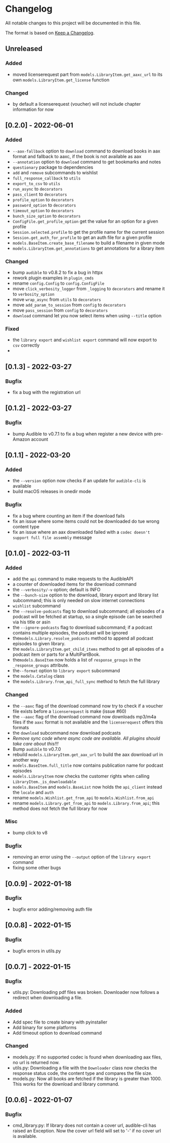 # Changelog

All notable changes to this project will be documented in this file.

The format is based on [Keep a Changelog](https://keepachangelog.com/en/1.0.0/).

## Unreleased

### Added

- moved licenserequest part from `models.LibraryItem.get_aaxc_url` to its own `models.LibraryItem.get_license` function

### Changed

- by default a licenserequest (voucher) will not include chapter information for now

## [0.2.0] - 2022-06-01

### Added

- `--aax-fallback` option to `download` command to download books in aax format and fallback to aaxc, if the book is not available as aax
- `--annotation` option to `download` command to get bookmarks and notes
- `questionary` package to dependencies
- `add` and `remove` subcommands to wishlist
- `full_response_callback` to `utils`
- `export_to_csv` to `utils`
- `run_async` to `decorators`
- `pass_client` to `decorators`
- `profile_option` to `decorators`
- `password_option` to `decorators`
- `timeout_option` to `decorators`
- `bunch_size_option` to `decorators`
- `ConfigFile.get_profile_option` get the value for an option for a given profile
- `Session.selected.profile` to get the profile name for the current session
- `Session.get_auth_for_profile` to get an auth file for a given profile
- `models.BaseItem.create_base_filename` to build a filename in given mode
- `models.LibraryItem.get_annotations` to get annotations for a library item

### Changed

- bump `audible` to v0.8.2 to fix a bug in httpx
- rework plugin examples in `plugin_cmds`
- rename `config.Config` to `config.ConfigFile`
- move `click_verbosity_logger` from `_logging` to `decorators` and rename it to `verbosity_option`
- move `wrap_async` from `utils` to `decorators`
- move `add_param_to_session` from `config` to `decorators`
- move `pass_session` from `config` to `decorators`
- `download` command let you now select items when using `--title` option

### Fixed

- the `library export` and `wishlist export` command will now export to `csv` correctly
- 

## [0.1.3] - 2022-03-27

### Bugfix

- fix a bug with the registration url

## [0.1.2] - 2022-03-27

### Bugfix

- bump Audible to v0.7.1 to fix a bug when register a new device with pre-Amazon account

## [0.1.1] - 2022-03-20

### Added

- the `--version` option now checks if an update for `audible-cli` is available
- build macOS releases in onedir mode

### Bugfix

- fix a bug where counting an item if the download fails
- fix an issue where some items could not be downloaded do tue wrong content type
- fix an issue where an aax downloaded failed with a `codec doesn't support full file assembly` message

## [0.1.0] - 2022-03-11

### Added

- add the `api` command to make requests to the AudibleAPI
- a counter of downloaded items for the download command
- the `--verbosity/-v` option; default is INFO
- the `--bunch-size` option to the download, library export and library list subcommand; this is only needed on slow internet connections
- `wishlist` subcommand
- the `--resolve-podcasts` flag to download subcommand; all episodes of a podcast will be fetched at startup, so a single episode can be searched via his title or asin
- the `--ignore-podcasts` flag to download subcommand; if a podcast contains multiple episodes, the podcast will be ignored
- the`models.Library.resolve_podcasts` method to append all podcast episodes to given library.
- the `models.LibraryItem.get_child_items` method to get all episodes of a podcast item or parts for a MultiPartBook.
- the`models.BaseItem` now holds a list of `response_groups` in the `_response_groups` attribute. 
- the`--format` option to `library export` subcommand
- the `models.Catalog` class
- the `models.Library.from_api_full_sync` method to fetch the full library

### Changed

- the `--aaxc` flag of the download command now try to check if a voucher file exists before a `licenserequest` is make (issue #60)
- the `--aaxc` flag of the download command now downloads mp3/m4a files if the `aaxc` format is not available and the `licenserequest` offers this formats
- the `download` subcommand now download podcasts
- *Remove sync code where async code are available. All plugins should take care about this!!!*
- Bump `audible` to v0.7.0
- rebuild `models.LibraryItem.get_aax_url` to build the aax download url in another way 
- `models.BaseItem.full_title` now contains publication name for podcast episodes
- `models.LibraryItem` now checks the customer rights when calling `LibraryItem._is_downloadable`
- `models.BaseItem` and `models.BaseList` now holds the `api_client` instead the `locale` and `auth`
- rename `models.Wishlist.get_from_api` to `models.Wishlist.from_api`
- rename `models.Library.get_from_api` to `models.Library.from_api`; this method does not fetch the full library for now

### Misc

- bump click to v8

### Bugfix

- removing an error using the `--output` option of the `library export` command
- fixing some other bugs

## [0.0.9] - 2022-01-18

### Bugfix

- bugfix error adding/removing auth file

## [0.0.8] - 2022-01-15

### Bugfix

- bugfix errors in utils.py

## [0.0.7] - 2022-01-15

### Bugfix

- utils.py: Downloading pdf files was broken. Downloader now follows a redirect when downloading a file.

### Added

- Add spec file to create binary with pyinstaller
- Add binary for some platforms
- Add timeout option to download command

### Changed
- models.py: If no supported codec is found when downloading aax files, no url
  is returned now.
- utils.py: Downloading a file with the `Downloader` class now checks the 
  response status code, the content type and compares the file size.
- models.py: Now all books are fetched if the library is greater than 1000.
  This works for the download and library command.

## [0.0.6] - 2022-01-07

### Bugfix

- cmd_library.py: If library does not contain a cover url, audible-cli
  has raised an Exception. Now the cover url field will set to '-' if no
  cover url is available.
